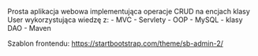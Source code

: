 Prosta aplikacja webowa implementująca operacje CRUD na encjach klasy User wykorzystująca wiedzę z:
    - MVC
    - Servlety
    - OOP
    - MySQL
    - klasy DAO
    - Maven

Szablon frontendu:
  https://startbootstrap.com/theme/sb-admin-2/
